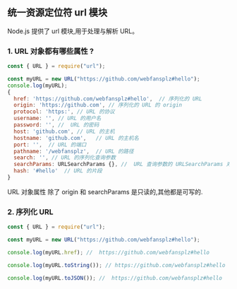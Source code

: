 ## 统一资源定位符 url 模块

Node.js 提供了 url 模块,用于处理与解析 URL。

### 1. URL 对象都有哪些属性 ?

```js
const { URL } = require("url");

const myURL = new URL("https://github.com/webfansplz#hello");
console.log(myURL);
{
  href: 'https://github.com/webfansplz#hello',  // 序列化的 URL
  origin: 'https://github.com', // 序列化的 URL 的 origin
  protocol: 'https:', // URL 的协议
  username: '', // URL 的用户名
  password: '', //  URL 的密码
  host: 'github.com', // URL 的主机
  hostname: 'github.com',   // URL 的主机名
  port: '',  // URL 的端口
  pathname: '/webfansplz',  // URL 的路径
  search: '', // URL 的序列化查询参数
  searchParams: URLSearchParams {}, //  URL 查询参数的 URLSearchParams 对象
  hash: '#hello'  // URL 的片段
}
```

URL 对象属性 除了 origin 和 searchParams 是只读的,其他都是可写的.

### 2. 序列化 URL

```js
const { URL } = require("url");

const myURL = new URL("https://github.com/webfansplz#hello");

console.log(myURL.href); //  https://github.com/webfansplz#hello

console.log(myURL.toString()); // https://github.com/webfansplz#hello

console.log(myURL.toJSON()); //  https://github.com/webfansplz#hello
```
